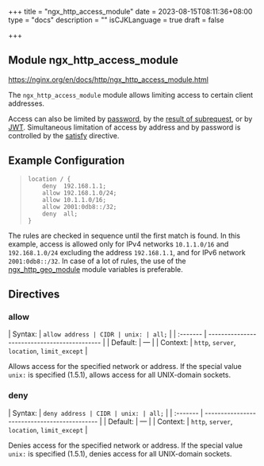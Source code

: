 +++
title = "ngx_http_access_module"
date = 2023-08-15T08:11:36+08:00
type = "docs"
description = ""
isCJKLanguage = true
draft = false

+++

## Module ngx_http_access_module

https://nginx.org/en/docs/http/ngx_http_access_module.html



The `ngx_http_access_module` module allows limiting access to certain client addresses.

Access can also be limited by [password](https://nginx.org/en/docs/http/ngx_http_auth_basic_module.html), by the [result of subrequest](https://nginx.org/en/docs/http/ngx_http_auth_request_module.html), or by [JWT](https://nginx.org/en/docs/http/ngx_http_auth_jwt_module.html). Simultaneous limitation of access by address and by password is controlled by the [satisfy](https://nginx.org/en/docs/http/ngx_http_core_module.html#satisfy) directive.



## Example Configuration



> ```
> location / {
>     deny  192.168.1.1;
>     allow 192.168.1.0/24;
>     allow 10.1.1.0/16;
>     allow 2001:0db8::/32;
>     deny  all;
> }
> ```



The rules are checked in sequence until the first match is found. In this example, access is allowed only for IPv4 networks `10.1.1.0/16` and `192.168.1.0/24` excluding the address `192.168.1.1`, and for IPv6 network `2001:0db8::/32`. In case of a lot of rules, the use of the [ngx_http_geo_module](https://nginx.org/en/docs/http/ngx_http_geo_module.html) module variables is preferable.



## Directives



### allow

| Syntax:  | `allow address | CIDR | unix: | all;`        |
| :------- | -------------------------------------------- |
| Default: | —                                            |
| Context: | `http`, `server`, `location`, `limit_except` |

Allows access for the specified network or address. If the special value `unix:` is specified (1.5.1), allows access for all UNIX-domain sockets.



### deny

| Syntax:  | `deny address | CIDR | unix: | all;`         |
| :------- | -------------------------------------------- |
| Default: | —                                            |
| Context: | `http`, `server`, `location`, `limit_except` |

Denies access for the specified network or address. If the special value `unix:` is specified (1.5.1), denies access for all UNIX-domain sockets.